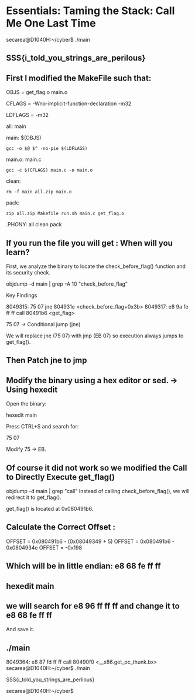 # Essentials: Taming the Stack: Call Me One Last Time
secarea@D1040H:~/cyber$ ./main

## SSS{i_told_you_strings_are_perilous}



## First I modified the MakeFile such that:

OBJS = get_flag.o main.o

CFLAGS = -Wno-implicit-function-declaration -m32

LDFLAGS = -m32


all: main

main: $(OBJS)

	gcc -o $@ $^ -no-pie $(LDFLAGS)
 

main.o: main.c

	gcc -c $(CFLAGS) main.c -o main.o



clean:

	rm -f main all.zip main.o

pack:

	zip all.zip Makefile run.sh main.c get_flag.o
 

.PHONY: all clean pack

## If you run the file you will get : When will you learn?
First, we analyze the binary to locate the check_before_flag() function and its security check.

objdump -d main | grep -A 10 "check_before_flag"

Key Findings

8049315:       75 07                   jne    804931e <check_before_flag+0x3b>
8049317:       e8 9a fe ff ff          call   80491b6 <get_flag>

75 07 → Conditional jump (jne)

We will replace jne (75 07) with jmp (EB 07) so execution always jumps to get_flag().
## Then Patch jne to jmp

## Modify the binary using a hex editor or sed. -> Using hexedit

Open the binary:

hexedit main

Press CTRL+S and search for:

75 07

Modify 75 → EB.
## Of course it did not work so we modified the Call to Directly Execute get_flag()
objdump -d main | grep "call"
Instead of calling check_before_flag(), we will redirect it to get_flag().

get_flag() is located at 0x080491b6.

## Calculate the Correct Offset : 
OFFSET = 0x080491b6 - (0x08049349 + 5)
OFFSET = 0x080491b6 - 0x0804934e
OFFSET = -0x198
## Which will be in little endian:  e8 68 fe ff ff  
## hexedit main
## we will search for e8 96 ff  ff ff and change it to  e8 68 fe ff ff 
And save it.
## ./main

 8049364:       e8 87 fd ff ff          call   80490f0 <__x86.get_pc_thunk.bx>
secarea@D1040H:~/cyber$ ./main

SSS{i_told_you_strings_are_perilous}

secarea@D1040H:~/cyber$
